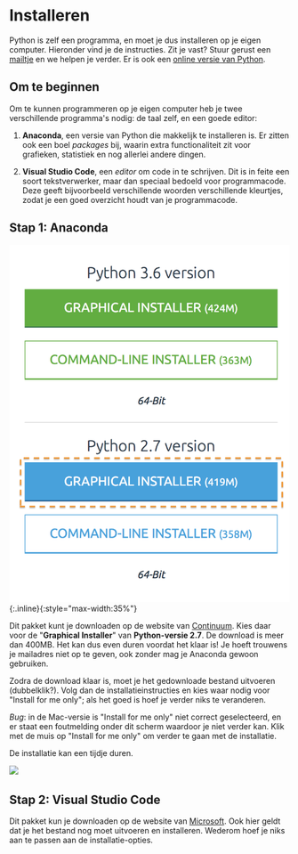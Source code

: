 # Installeren

Python is zelf een programma, en moet je dus installeren op je eigen computer. Hieronder vind je de instructies. Zit je vast? Stuur gerust een [mailtje](mailto:inleiding@mprog.nl) en we helpen je verder. Er is ook een [online versie van Python](/python/ide).

## Om te beginnen

Om te kunnen programmeren op je eigen computer heb je twee verschillende programma's nodig: de taal zelf, en een goede editor:

1. **Anaconda**, een versie van Python die makkelijk te installeren is. Er zitten ook een boel *packages* bij, waarin extra functionaliteit zit voor grafieken, statistiek en nog allerlei andere dingen.

2. **Visual Studio Code**, een *editor* om code in te schrijven. Dit is in feite een soort tekstverwerker, maar dan speciaal bedoeld voor programmacode. Deze geeft bijvoorbeeld verschillende woorden verschillende kleurtjes, zodat je een goed overzicht houdt van je programmacode.

## Stap 1: Anaconda

![Kies de "Graphical installer" van Python 2.7](download.png){:.inline}{:style="max-width:35%"}

Dit pakket kunt je downloaden op de website van [Continuum](https://www.continuum.io/downloads). Kies daar voor de "**Graphical Installer**" van **Python-versie 2.7**. De download is meer dan 400MB. Het kan dus even duren voordat het klaar is! Je hoeft trouwens je mailadres niet op te geven, ook zonder mag je Anaconda gewoon gebruiken.

Zodra de download klaar is, moet je het gedownloade bestand uitvoeren (dubbelklik?). Volg dan de installatieinstructies en kies waar nodig voor "Install for me only"; als het goed is hoef je verder niks te veranderen.

*Bug*: in de Mac-versie is "Install for me only" niet correct geselecteerd, en er staat een foutmelding onder dit scherm waardoor je niet verder kan. Klik met de muis op "Install for me only" om verder te gaan met de installatie.

De installatie kan een tijdje duren.

![](wait2.png)

## Stap 2: Visual Studio Code

Dit pakket kun je downloaden op de website van [Microsoft](https://code.visualstudio.com/). Ook hier geldt dat je het bestand nog moet uitvoeren en installeren. Wederom hoef je niks aan te passen aan de installatie-opties.
